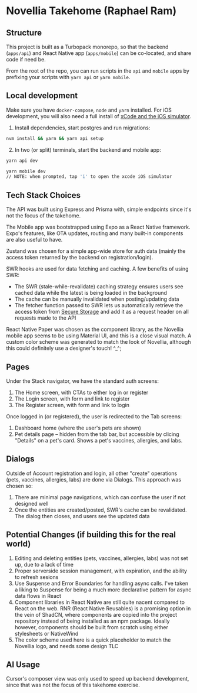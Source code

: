 # Novellia Takehome (Raphael Ram)

## Structure

This project is built as a Turbopack monorepo, so that the backend (`apps/api`) and React Native app (`apps/mobile`) can be co-located, and share code if need be.

From the root of the repo, you can run scripts in the `api` and `mobile` apps by prefixing your scripts with `yarn api` or `yarn mobile`.

## Local development

Make sure you have `docker-compose`, `node` and `yarn` installed. For iOS development, you will also need a full install of [xCode and the iOS simulator](https://reactnative.dev/docs/set-up-your-environment#xcode).

1. Install dependencies, start postgres and run migrations:

```sh
nvm install && yarn && yarn api setup
```

2. In two (or split) terminals, start the backend and mobile app:

```sh
yarn api dev
```

```sh
yarn mobile dev
// NOTE: when prompted, tap 'i' to open the xcode iOS simulator
```

## Tech Stack Choices

The API was built using Express and Prisma with, simple endpoints since it's not the focus of the takehome.

The Mobile app was bootstrapped using Expo as a React Native framework. Expo's features, like OTA updates, routing and many built-in components are also useful to have.

Zustand was chosen for a simple app-wide store for auth data (mainly the access token returned by the backend on registration/login).

SWR hooks are used for data fetching and caching. A few benefits of using SWR:

- The SWR (stale-while-revalidate) caching strategy ensures users see cached data while the latest is being loaded in the background
- The cache can be manually invalidated when posting/updating data
- The fetcher function passed to SWR lets us automatically retrieve the access token from [Secure Storage](https://docs.expo.dev/versions/latest/sdk/securestore/) and add it as a request header on all requests made to the API

React Native Paper was chosen as the component library, as the Novellia mobile app seems to be using Material UI, and this is a close visual match. A custom color scheme was generated to match the look of Novellia, although this could definitely use a designer's touch! ^\_^;

## Pages

Under the Stack navigator, we have the standard auth screens:

1. The Home screen, with CTAs to either log in or register
2. The Login screen, with form and link to register
3. The Register screen, with form and link to login

Once logged in (or registered), the user is redirected to the Tab screens:

1. Dashboard home (where the user's pets are shown)
2. Pet details page – hidden from the tab bar, but accessible by clicing "Details" on a pet's card. Shows a pet's vaccines, allergies, and labs.

## Dialogs

Outside of Account registration and login, all other "create" operations (pets, vaccines, allergies, labs) are done via Dialogs. This approach was chosen so:

1. There are minimal page navigations, which can confuse the user if not designed well
2. Once the entities are created/posted, SWR's cache can be revalidated. The dialog then closes, and users see the updated data

## Potential Changes (if building this for the real world)

1. Editing and deleting entities (pets, vaccines, allergies, labs) was not set up, due to a lack of time
2. Proper serverside session management, with expiration, and the ability to refresh sesions
3. Use Suspense and Error Boundaries for handling async calls. I've taken a liking to Suspense for being a much more declarative pattern for async data flows in React
4. Component libraries in React Native are still quite nacent compared to React on the web. RNR (React Native Reusables) is a promising option in the vein of ShadCN, where components are copied into the project repository instead of being installed as an npm package. Ideally however, components should be built from scratch using either stylesheets or NativeWind
5. The color scheme used here is a quick placeholder to match the Novellia logo, and needs some design TLC

## AI Usage

Cursor's composer view was only used to speed up backend development, since that was not the focus of this takehome exercise.
